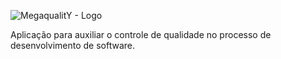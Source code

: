 ![MegaqualitY - Logo](https://cdn.rawgit.com/brunomrpx/megaquality/master/static/images/logo-megaquality.svg)

Aplicação para auxiliar o controle de qualidade no processo de desenvolvimento de software.
